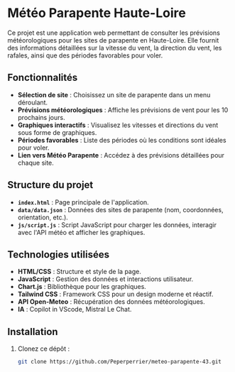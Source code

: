 # Météo Parapente Haute-Loire

Ce projet est une application web permettant de consulter les prévisions météorologiques pour les sites de parapente en Haute-Loire. Elle fournit des informations détaillées sur la vitesse du vent, la direction du vent, les rafales, ainsi que des périodes favorables pour voler.

## Fonctionnalités

- **Sélection de site** : Choisissez un site de parapente dans un menu déroulant.
- **Prévisions météorologiques** : Affiche les prévisions de vent pour les 10 prochains jours.
- **Graphiques interactifs** : Visualisez les vitesses et directions du vent sous forme de graphiques.
- **Périodes favorables** : Liste des périodes où les conditions sont idéales pour voler.
- **Lien vers Météo Parapente** : Accédez à des prévisions détaillées pour chaque site.

## Structure du projet

- **`index.html`** : Page principale de l'application.
- **`data/data.json`** : Données des sites de parapente (nom, coordonnées, orientation, etc.).
- **`js/script.js`** : Script JavaScript pour charger les données, interagir avec l'API météo et afficher les graphiques.

## Technologies utilisées

- **HTML/CSS** : Structure et style de la page.
- **JavaScript** : Gestion des données et interactions utilisateur.
- **Chart.js** : Bibliothèque pour les graphiques.
- **Tailwind CSS** : Framework CSS pour un design moderne et réactif.
- **API Open-Meteo** : Récupération des données météorologiques.
- **IA** : Copilot in VScode, Mistral Le Chat.

## Installation

1. Clonez ce dépôt :
   ```bash
   git clone https://github.com/Peperperrier/meteo-parapente-43.git